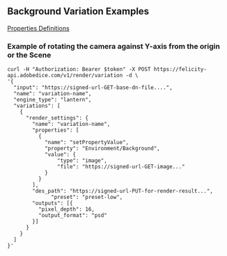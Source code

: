 ## Background Variation Examples
<a href="Properties.md" >Properties Definitions</a>
### Example of rotating the camera against Y-axis from the origin or the Scene

```
curl -H "Authorization: Bearer $token" -X POST https://felicity-api.adobedice.com/v1/render/variation -d \
'{
  "input": "https://signed-url-GET-base-dn-file....",
  "name": "variation-name",
  "engine_type": "lantern",
  "variations": [
    {
      "render_settings": {
        "name": "variation-name",
        "properties": [
          {
            "name": "setPropertyValue",
            "property": "Environment/Background",
            "value": {
                "type": "image",
                "file": "https://signed-url-GET-image..."
            }
          }
        ],
        "des_path": "https://signed-url-PUT-for-render-result...",
			  "preset": "preset-low",
        "outputs": [{
          "pixel_depth": 16,
          "output_format": "psd"
        }]
      }
    }
  ]
}'
```
